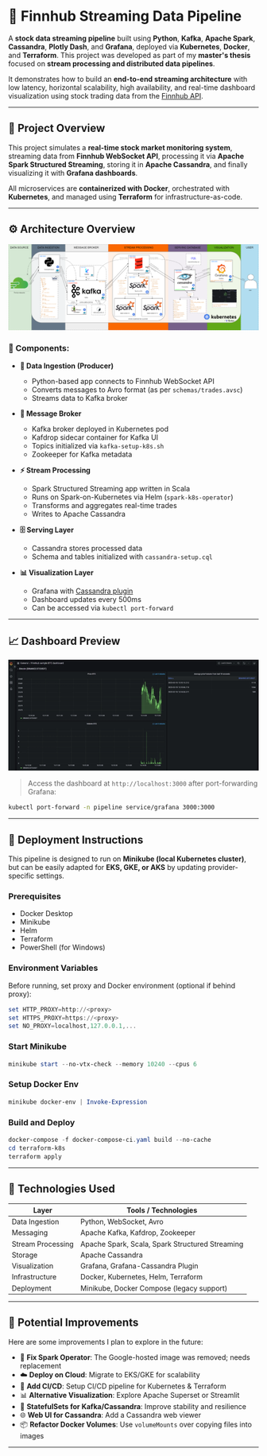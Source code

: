 # 📡 Finnhub Streaming Data Pipeline

A **stock data streaming pipeline** built using **Python**, **Kafka**, **Apache Spark**, **Cassandra**, **Plotly Dash**, and **Grafana**, deployed via **Kubernetes**, **Docker**, and **Terraform**. This project was developed as part of my **master's thesis** focused on **stream processing and distributed data pipelines**.

It demonstrates how to build an **end-to-end streaming architecture** with low latency, horizontal scalability, high availability, and real-time dashboard visualization using stock trading data from the [Finnhub API](https://finnhub.io/).

---

## 🧠 Project Overview

This project simulates a **real-time stock market monitoring system**, streaming data from **Finnhub WebSocket API**, processing it via **Apache Spark Structured Streaming**, storing it in **Apache Cassandra**, and finally visualizing it with **Grafana dashboards**.

All microservices are **containerized with Docker**, orchestrated with **Kubernetes**, and managed using **Terraform** for infrastructure-as-code.

---

## ⚙️ Architecture Overview

![Architecture Diagram](data_pipeline_diagram.png)
### 🔸 Components:

- **🔁 Data Ingestion (Producer)**
  - Python-based app connects to Finnhub WebSocket API
  - Converts messages to Avro format (as per `schemas/trades.avsc`)
  - Streams data to Kafka broker

- **📩 Message Broker**
  - Kafka broker deployed in Kubernetes pod
  - Kafdrop sidecar container for Kafka UI
  - Topics initialized via `kafka-setup-k8s.sh`
  - Zookeeper for Kafka metadata

- **⚡ Stream Processing**
  - Spark Structured Streaming app written in Scala
  - Runs on Spark-on-Kubernetes via Helm (`spark-k8s-operator`)
  - Transforms and aggregates real-time trades
  - Writes to Apache Cassandra

- **🗄️ Serving Layer**
  - Cassandra stores processed data
  - Schema and tables initialized with `cassandra-setup.cql`

- **📊 Visualization Layer**
  - Grafana with [Cassandra plugin](https://github.com/HadesArchitect/GrafanaCassandraDatasource)
  - Dashboard updates every 500ms
  - Can be accessed via `kubectl port-forward`

---

## 📈 Dashboard Preview

![Dashboard Sample](ezgif_com-crop.gif) <!-- Optional: replace with your own cropped preview gif -->

> Access the dashboard at `http://localhost:3000` after port-forwarding Grafana:
```bash
kubectl port-forward -n pipeline service/grafana 3000:3000
```

---

## 🚀 Deployment Instructions

This pipeline is designed to run on **Minikube (local Kubernetes cluster)**, but can be easily adapted for **EKS, GKE, or AKS** by updating provider-specific settings.

### Prerequisites

- Docker Desktop
- Minikube
- Helm
- Terraform
- PowerShell (for Windows)

### Environment Variables

Before running, set proxy and Docker environment (optional if behind proxy):

```powershell
set HTTP_PROXY=http://<proxy>
set HTTPS_PROXY=https://<proxy>
set NO_PROXY=localhost,127.0.0.1,...
```

### Start Minikube

```powershell
minikube start --no-vtx-check --memory 10240 --cpus 6
```

### Setup Docker Env

```powershell
minikube docker-env | Invoke-Expression
```

### Build and Deploy

```powershell
docker-compose -f docker-compose-ci.yaml build --no-cache
cd terraform-k8s
terraform apply
```

---

## 🧪 Technologies Used

| Layer               | Tools / Technologies                                       |
|--------------------|------------------------------------------------------------|
| Data Ingestion      | Python, WebSocket, Avro                                    |
| Messaging           | Apache Kafka, Kafdrop, Zookeeper                          |
| Stream Processing   | Apache Spark, Scala, Spark Structured Streaming            |
| Storage             | Apache Cassandra                                           |
| Visualization       | Grafana, Grafana-Cassandra Plugin                          |
| Infrastructure      | Docker, Kubernetes, Helm, Terraform                        |
| Deployment          | Minikube, Docker Compose (legacy support)                 |

---

## 🧰 Potential Improvements

Here are some improvements I plan to explore in the future:

- 🔄 **Fix Spark Operator**: The Google-hosted image was removed; needs replacement
- ☁️ **Deploy on Cloud**: Migrate to EKS/GKE for scalability
- 🧪 **Add CI/CD**: Setup CI/CD pipeline for Kubernetes & Terraform
- 📊 **Alternative Visualization**: Explore Apache Superset or Streamlit
- 🚥 **StatefulSets for Kafka/Cassandra**: Improve stability and resilience
- 🌐 **Web UI for Cassandra**: Add a Cassandra web viewer
- 📦 **Refactor Docker Volumes**: Use `volumeMounts` over copying files into images

---